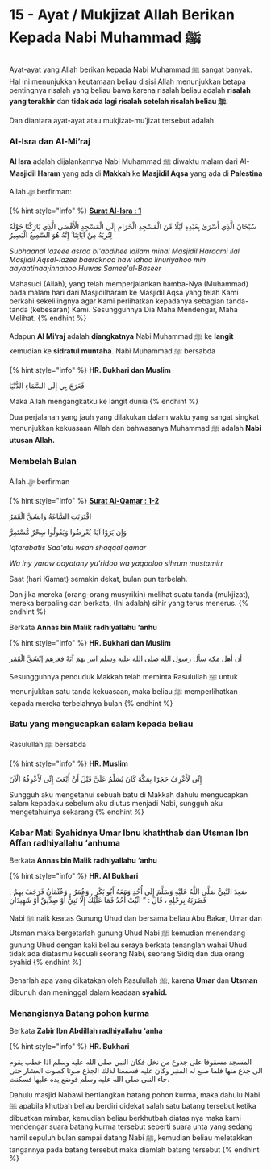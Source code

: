 # 15 - Ayat / Mukjizat Allah Berikan Kepada Nabi Muhammad ﷺ

Ayat-ayat yang Allah berikan kepada Nabi Muhammad ﷺ sangat banyak. Hal ini menunjukkan keutamaan beliau disisi Allah menunjukkan betapa pentingnya risalah yang beliau bawa karena risalah beliau adalah **risalah yang terakhir** dan **tidak ada lagi risalah setelah risalah beliau ﷺ.**

Dan diantara ayat-ayat atau mukjizat-mu’jizat tersebut adalah

### Al-Isra dan Al-Mi’raj

**Al Isra** adalah dijalankannya Nabi Muhammad ﷺ diwaktu malam dari Al-**Masjidil Haram** yang ada di **Makkah** ke **Masjidil Aqsa** yang ada di **Palestina**

Allah ﷻ berfirman:&#x20;

{% hint style="info" %}
****[**Surat Al-Isra : 1**](https://appngaji.com/al-isra/)****

سُبْحَانَ الَّذِي أَسْرَىٰ بِعَبْدِهِ لَيْلًا مِّنَ الْمَسْجِدِ الْحَرَامِ إِلَى الْمَسْجِدِ الْأَقْصَى الَّذِي بَارَكْنَا حَوْلَهُ لِنُرِيَهُ مِنْ آيَاتِنَا ۚ إِنَّهُ هُوَ السَّمِيعُ الْبَصِيرُ

_Subhaanal lazeee asraa bi'abdihee lailam minal Masjidil Haraami ilal Masjidil Aqsal-lazee baaraknaa haw lahoo linuriyahoo min aayaatinaa;innahoo Huwas Samee'ul-Baseer_&#x20;

Mahasuci (Allah), yang telah memperjalankan hamba-Nya (Muhammad) pada malam hari dari Masjidilharam ke Masjidil Aqsa yang telah Kami berkahi sekelilingnya agar Kami perlihatkan kepadanya sebagian tanda-tanda (kebesaran) Kami. Sesungguhnya Dia Maha Mendengar, Maha Melihat.
{% endhint %}

Adapun **Al Mi’raj** adalah **diangkatnya** Nabi Muhammad ﷺ ke **langit** kemudian ke **sidratul muntaha**. Nabi Muhammad ﷺ bersabda

{% hint style="info" %}
**HR. Bukhari dan Muslim**

فَعَرَجَ بِي إِلَى السَّمَاءِ الدُّنْيَا

Maka Allah mengangkatku ke langit dunia
{% endhint %}

Dua perjalanan yang jauh yang dilakukan dalam waktu yang sangat singkat menunjukkan kekuasaan Allah dan bahwasanya Muhammad ﷺ adalah **Nabi utusan Allah.**

### Membelah Bulan&#x20;

Allah ﷻ berfirman

{% hint style="info" %}
****[**Surat Al-Qamar : 1-2**](https://appngaji.com/al-qamar/)****

اقْتَرَبَتِ السَّاعَةُ وَانشَقَّ الْقَمَرُ

وَإِن يَرَوْا آيَةً يُعْرِضُوا وَيَقُولُوا سِحْرٌ مُّسْتَمِرٌّ

_Iqtarabatis Saa'atu wsan shaqqal qamar_

_Wa iny yaraw aayatany yu'ridoo wa yaqooloo sihrum mustamirr_

Saat (hari Kiamat) semakin dekat, bulan pun terbelah.

Dan jika mereka (orang-orang musyrikin) melihat suatu tanda (mukjizat), mereka berpaling dan berkata, (Ini adalah) sihir yang terus menerus.
{% endhint %}

Berkata **Annas bin Malik radhiyallahu ‘anhu**

{% hint style="info" %}
**HR. Bukhari dan Muslim**

أن أهل مكة سأل رسول الله صلى الله عليه وسلم انير يهم آيَةً فعرهم إنْشَقَّ الْقَمَر

Sesungguhnya penduduk Makkah telah meminta Rasulullah ﷺ untuk menunjukkan satu tanda kekuasaan, maka beliau ﷺ memperlihatkan kepada mereka terbelahnya bulan
{% endhint %}

### Batu yang mengucapkan salam kepada beliau

Rasulullah ﷺ bersabda

{% hint style="info" %}
**HR. Muslim**

إِنِّي لَأَعْرِفُ حَجَرًا بِمَكَّةَ كَانَ يُسَلِّمُ عَلَيَّ قَبْلَ أَنْ أُبْعَثَ إِنِّي لَأَعْرِفُهُ الْآنَ

Sungguh aku mengetahui sebuah batu di Makkah dahulu mengucapkan salam kepadaku sebelum aku diutus menjadi Nabi, sungguh aku mengetahuinya sekarang
{% endhint %}

### Kabar Mati Syahidnya Umar Ibnu khaththab dan Utsman Ibn Affan radhiyallahu ‘anhuma

Berkata **Annas bin Malik radhiyallahu ‘anhu**

{% hint style="info" %}
**HR. Al Bukhari**

صَعِدَ النَّبِيُّ صَلَّى اللَّهُ عَلَيْهِ وَسَلَّمَ إِلَى أُحُدٍ وَمَعَهُ أَبُو بَكْرٍ , وَعُمَرُ , وَعُثْمَانُ فَرَجَفَ بِهِمْ , فَضَرَبَهُ بِرِجْلِهِ ، قَالَ : ” اثْبُتْ أُحُدُ فَمَا عَلَيْكَ إِلَّا نَبِيٌّ أَوْ صِدِّيقٌ أَوْ شَهِيدَانِ

Nabi ﷺ naik keatas Gunung Uhud dan bersama beliau Abu Bakar, Umar dan Utsman maka bergetarlah gunung Uhud Nabi ﷺ kemudian menendang gunung Uhud dengan kaki beliau seraya berkata tenanglah wahai Uhud tidak ada diatasmu kecuali seorang Nabi, seorang Sidiq dan dua orang syahid
{% endhint %}

Benarlah apa yang dikatakan oleh Rasulullah ﷺ, karena **Umar** dan **Utsman** dibunuh dan meninggal dalam keadaan **syahid.**

### Menangisnya Batang pohon kurma

Berkata **Zabir Ibn Abdillah radhiyallahu ‘anha**

{% hint style="info" %}
**HR. Bukhari**

المسجد مسقوفا على جذوع من نخل فكان النبي صلى الله عليه وسلم اذا خطب يقوم الى جذع منها فلما صنع له المنبر وكان عليه فسمعنا لذلك الجذع صوتا كصوت العشار حتى جاء النبى صلى الله عليه وسلم فوضع يده عليها فسكنت.

Dahulu masjid Nabawi bertiangkan batang pohon kurma, maka dahulu Nabi ﷺ apabila khutbah beliau berdiri didekat salah satu batang tersebut ketika dibuatkan mimbar, kemudian beliau berkhutbah diatas nya maka kami mendengar suara batang kurma tersebut seperti suara unta yang sedang hamil sepuluh bulan sampai datang Nabi ﷺ, kemudian beliau meletakkan tangannya pada batang tersebut maka diamlah batang tersebut
{% endhint %}
